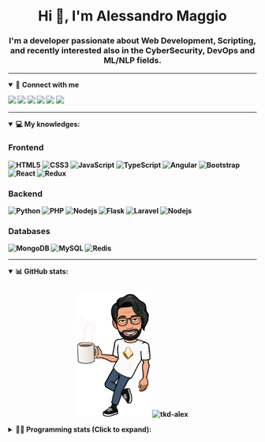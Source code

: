 <h1 align="center">Hi 👋, I'm Alessandro Maggio</h1>
<h3 align="center">I'm a developer passionate about Web Development, Scripting, and recently interested also in the CyberSecurity, DevOps and ML/NLP fields.</h3>

____

<details open>
<summary>🤝 <b>Connect with me<b></summary>

<p align = "center">

[<img src="https://img.shields.io/badge/twitter-1DA1F2.svg?&style=for-the-badge&logo=twitter&logoColor=white" />](https://twitter.com/TkdAxel)
[<img src ="https://img.shields.io/badge/portfolio-web-%23.svg?&style=for-the-badge&logo=&logoColor=white%22">](https://alessandromaggio.it/)
[<img src ="https://img.shields.io/badge/Telegram-1ca0f1.svg?&style=for-the-badge&logo=Telegram&logoColor=white%22&link=https://t.me/TkdAlex">](https://t.me/TkdAlex/)
[<img src="https://img.shields.io/badge/gmail-c14438.svg?&style=for-the-badge&logo=Gmail&logoColor=white&link=mailto:alex.tkd.alex@gmail.com"/>](mailto:alex.tkd.alex@gmail.com)
[<img src="https://img.shields.io/badge/linkedin-0077B5.svg?&style=for-the-badge&logo=linkedin&logoColor=white" />](https://www.linkedin.com/in/aalessandromaggio/)
[<img src = "https://img.shields.io/badge/instagram-E4405F.svg?&style=for-the-badge&logo=instagram&logoColor=white">](https://www.instagram.com/tkd_alex/)
<!--- [![Visits Badge](https://badges.pufler.dev/visits/tkd-alex/tkd-alex?style=for-the-badge&color=blue)](https://github.com/tkd-alex/tkd-alex) -->

</p>

</details>

---

<details open>
<summary>💻 <b>My knowledges</b>: </summary>

### Frontend
![HTML5](https://img.shields.io/badge/-HTML5-E34F26.svg?style=for-the-badge&logo=html5&logoColor=ffffff)
![CSS3](https://img.shields.io/badge/-CSS3-1572B6.svg?style=for-the-badge&logo=css3)
![JavaScript](https://img.shields.io/badge/-JavaScript-282C34?style=for-the-badge&logo=javascript)
![TypeScript](https://img.shields.io/badge/-TypeScript-007ACC?style=for-the-badge&logo=typescript)
![Angular](https://img.shields.io/badge/-Angular-DD0031?style=for-the-badge&logo=angular)
![Bootstrap](https://img.shields.io/badge/-Bootstrap-563D7C.svg?style=for-the-badge&logo=bootstrap)
![React](https://img.shields.io/badge/-React-282C34.svg?style=for-the-badge&logo=react&logoColor=ffffff)
![Redux](https://img.shields.io/badge/-Redux-764ABC.svg?style=for-the-badge&logo=redux)

### Backend
![Python](https://img.shields.io/badge/-Python-3776AB.svg?style=for-the-badge&logo=Python&logoColor=ffffff)
![PHP](https://img.shields.io/badge/-PHP-777BB4.svg?style=for-the-badge&logo=PHP&logoColor=ffffff)
![Nodejs](https://img.shields.io/badge/-Bash-4EAA25.svg?style=for-the-badge&logo=gnu-bash&logoColor=ffffff)
![Flask](https://img.shields.io/badge/-Flask-282C34.svg?style=for-the-badge&logo=flask)
![Laravel](https://img.shields.io/badge/-Laravel-FF2D20.svg?style=for-the-badge&logo=laravel&logoColor=ffffff)
![Nodejs](https://img.shields.io/badge/-Nodejs-339933.svg?style=for-the-badge&logo=Node.js&logoColor=ffffff)

### Databases
![MongoDB](https://img.shields.io/badge/-MongoDB-47A248?style=for-the-badge&logo=mongodb&logoColor=ffffff)
![MySQL](https://img.shields.io/badge/-MySQL-4479A1?style=for-the-badge&logo=mysql&logoColor=ffffff)
![Redis](https://img.shields.io/badge/-Redis-DC382D?style=for-the-badge&logo=Redis&logoColor=ffffff)

</details>

---

<details open>
 <summary>📊 <b>GitHub stats</b>: </summary>

<br>

<p align = "center">
    <img src="https://raw.githubusercontent.com/Tkd-Alex/tkd-alex/master/images/321517cd-ff68-41a7-b0d1-e765680568a7-8b6448d9-c944-4146-b633-adbdd25cb471-v1.png" height="250" />
    <img src="https://github-readme-stats.vercel.app/api?username=tkd-alex&show_icons=true&count_private=true&hide_border=true&line_height=25" alt="tkd-alex">
</p>

</design>

<details>
 <summary>👨‍💻 <b>Programming stats (Click to expand)</b>: </summary>
 
<!--START_SECTION:waka-->
**I'm an Early 🐤** 

```text
🌞 Morning    229 commits    █████░░░░░░░░░░░░░░░░░░░░   20.0% 
🌆 Daytime    446 commits    █████████░░░░░░░░░░░░░░░░   38.95% 
🌃 Evening    428 commits    █████████░░░░░░░░░░░░░░░░   37.38% 
🌙 Night      42 commits     █░░░░░░░░░░░░░░░░░░░░░░░░   3.67%

```
📅 **I'm Most Productive on Wednesday** 

```text
Monday       159 commits    ███░░░░░░░░░░░░░░░░░░░░░░   13.89% 
Tuesday      200 commits    ████░░░░░░░░░░░░░░░░░░░░░   17.47% 
Wednesday    243 commits    █████░░░░░░░░░░░░░░░░░░░░   21.22% 
Thursday     151 commits    ███░░░░░░░░░░░░░░░░░░░░░░   13.19% 
Friday       186 commits    ████░░░░░░░░░░░░░░░░░░░░░   16.24% 
Saturday     89 commits     ██░░░░░░░░░░░░░░░░░░░░░░░   7.77% 
Sunday       117 commits    ██░░░░░░░░░░░░░░░░░░░░░░░   10.22%

```


📊 **This Week I Spent My Time On** 

```text
⌚︎ Time Zone: Europe/Rome

💬 Programming Languages: 
Kotlin                   10 hrs 56 mins      ████████░░░░░░░░░░░░░░░░░   34.73% 
Python                   8 hrs 46 mins       ███████░░░░░░░░░░░░░░░░░░   27.81% 
JavaScript               8 hrs 18 mins       ██████░░░░░░░░░░░░░░░░░░░   26.33% 
Text                     1 hr 16 mins        █░░░░░░░░░░░░░░░░░░░░░░░░   4.03% 
XML                      1 hr 2 mins         ░░░░░░░░░░░░░░░░░░░░░░░░░   3.3%

🔥 Editors: 
VS Code                  17 hrs 29 mins      █████████████░░░░░░░░░░░░   55.48% 
Android Studio           12 hrs 20 mins      █████████░░░░░░░░░░░░░░░░   39.17% 
Sublime Text             1 hr 41 mins        █░░░░░░░░░░░░░░░░░░░░░░░░   5.35%

🐱‍💻 Projects: 
Memo                     12 hrs 1 min        █████████░░░░░░░░░░░░░░░░   38.11% 
secret-project-ytm       8 hrs 42 mins       ███████░░░░░░░░░░░░░░░░░░   27.64% 
PandaScripts-Chrome-Exten8 hrs 28 mins       ██████░░░░░░░░░░░░░░░░░░░   26.88% 
Unknown Project          1 hr 31 mins        █░░░░░░░░░░░░░░░░░░░░░░░░   4.85% 
myStore                  32 mins             ░░░░░░░░░░░░░░░░░░░░░░░░░   1.7%

💻 Operating System: 
Linux                    31 hrs 31 mins      █████████████████████████   100.0%

```

**I Mostly Code in Python** 

```text
Python                   30 repos            ██████████░░░░░░░░░░░░░░░   40.54% 
JavaScript               12 repos            ████░░░░░░░░░░░░░░░░░░░░░   16.22% 
PHP                      5 repos             █░░░░░░░░░░░░░░░░░░░░░░░░   6.76% 
HTML                     5 repos             █░░░░░░░░░░░░░░░░░░░░░░░░   6.76% 
CSS                      5 repos             █░░░░░░░░░░░░░░░░░░░░░░░░   6.76%

```



 Last Updated on 17/02/2022 06:07:52 UTC
<!--END_SECTION:waka-->

</details>
